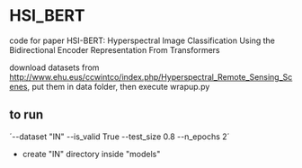 # HSI_BERT

code for paper HSI-BERT: Hyperspectral Image Classification Using the Bidirectional Encoder Representation From Transformers

download datasets from http://www.ehu.eus/ccwintco/index.php/Hyperspectral_Remote_Sensing_Scenes, put them in data folder, then execute wrapup.py


## to run
´--dataset "IN" --is_valid True --test_size 0.8 --n_epochs 2´

* create "IN" directory inside "models"